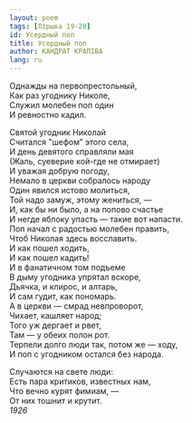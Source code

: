 ```yaml
---
layout: poem
tags: [Лірыка 19-20]
id: Усердный поп
title: Усердный поп
author: КАНДРАТ КРАПІВА
lang: ru
---
```



Однажды на первопрестольный,  
Как раз угоднику Николе,  
Служил молебен поп один  
И ревностно кадил.  

Святой угодник Николай  
Считался "шефом” этого села,  
И день девятого справляли мая  
(Жаль, суеверие кой-где не отмирает)  
И уважая добрую погоду,  
Немало в церкви собралось народу  
Один явился истово молиться,  
Той надо замуж, этому жениться, —  
И, как бы ни было, а на попово счастье  
И негде яблоку упасть — такие вот напасти.  
Поп начал с радостью молебен править,  
Чтоб Николая здесь восславить.  
И как пошел ходить,  
И как пошел кадить!  
И в фанатичном том подъеме  
В дыму угодника упрятал вскоре,  
Дьячка, и клирос, и алтарь,  
И сам гудит, как пономарь.  
А в церкви — смрад невпроворот,  
Чихает, кашляет народ;  
Того уж дергает и рвет,  
Там — у обеих полон рот.  
Терпели долго люди так, потом же — ходу,  
И поп с угодником остался без народа.  

Случаются на свете люди:  
Есть пара критиков, известных нам,  
Что вечно курят фимиам, —  
От них тошнит и крутит.  
*1926*  
